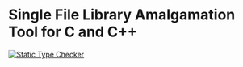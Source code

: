# Single File Library Amalgamation Tool for C and C++

[![Static Type Checker](https://github.com/cwoffenden/combiner/actions/workflows/mypy.yml/badge.svg)](https://github.com/cwoffenden/combiner/actions/workflows/mypy.yml)
